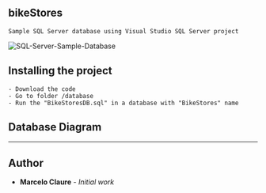 ## bikeStores
```
Sample SQL Server database using Visual Studio SQL Server project
```
![SQL-Server-Sample-Database](https://user-images.githubusercontent.com/24611413/89333983-d01eb080-d663-11ea-83d5-d4e1c9d579ab.png)

## Installing the project
```
- Download the code
- Go to folder /database
- Run the "BikeStoresDB.sql" in a database with "BikeStores" name
```
## Database Diagram



---

## Author

* **Marcelo Claure** - *Initial work*
